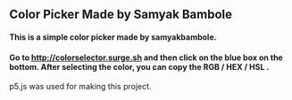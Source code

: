 ## Color Picker Made by Samyak Bambole

#### This is a simple color picker made by samyakbambole. 
#### Go to http://colorselector.surge.sh and then click on the blue box on the bottom. After selecting the color, you can copy the RGB / HEX / HSL . 

p5.js was used for making this project. 